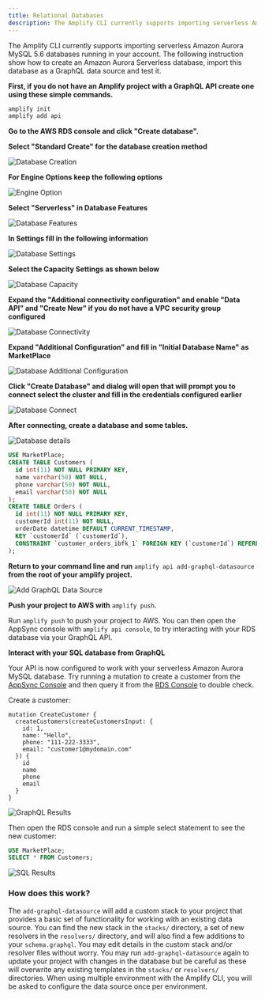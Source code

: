 ```yaml
---
title: Relational Databases
description: The Amplify CLI currently supports importing serverless Amazon Aurora MySQL 5.6 databases running in your account. Learn how to create an Amazon Aurora Serverless database, import this database as a GraphQL data source and test it.
---
```


The Amplify CLI currently supports importing serverless Amazon Aurora MySQL 5.6 databases running in your account. The following instruction show how to create an Amazon Aurora Serverless database, import this database as a GraphQL data source and test it.

**First, if you do not have an Amplify project with a GraphQL API create one using these simple commands.**

```bash
amplify init
amplify add api
```

**Go to the AWS RDS console and click "Create database".**

**Select "Standard Create" for the database creation method**

![Database Creation](~/images/database-creation.png)

**For Engine Options keep the following options**

![Engine Option](~/images/database-engine-option.png)

**Select "Serverless" in Database Features**

![Database Features](~/images/database-features.png)

**In Settings fill in the following information**

![Database Settings](~/images/database-setting.png)


**Select the Capacity Settings as shown below**

![Database Capacity](~/images/database-capacity.png)


**Expand the "Additional connectivity configuration" and enable "Data API" and "Create New" if you do not have a VPC security group configured**

![Database Connectivity](~/images/database-connectivity.png)


**Expand "Additional Configuration" and fill in "Initial Database Name" as MarketPlace**

![Database Additional Configuration](~/images/database-additional-configuration.png)

**Click "Create Database" and dialog will open that will prompt you to connect select the cluster and fill in the credentials configured earlier**

![Database Connect ](~/images/connect-to-database.png)


**After connecting, create a database and some tables.**


![Database details](~/images/query-editor.png)

```sql
USE MarketPlace;
CREATE TABLE Customers (
  id int(11) NOT NULL PRIMARY KEY,
  name varchar(50) NOT NULL,
  phone varchar(50) NOT NULL,
  email varchar(50) NOT NULL
);
CREATE TABLE Orders (
  id int(11) NOT NULL PRIMARY KEY,
  customerId int(11) NOT NULL,
  orderDate datetime DEFAULT CURRENT_TIMESTAMP,
  KEY `customerId` (`customerId`),
  CONSTRAINT `customer_orders_ibfk_1` FOREIGN KEY (`customerId`) REFERENCES `Customers` (`id`)
);
```


**Return to your command line and run** `amplify api add-graphql-datasource` **from the root of your amplify project.**


![Add GraphQL Data Source](~/images/add-graphql-datasource.png)

**Push your project to AWS with** `amplify push`.

Run `amplify push` to push your project to AWS. You can then open the AppSync console with `amplify api console`, to try interacting with your RDS database via your GraphQL API.

**Interact with your SQL database from GraphQL**

Your API is now configured to work with your serverless Amazon Aurora MySQL database. Try running a mutation to create a customer from the [AppSync Console](https://console.aws.amazon.com/appsync/home) and then query it from the [RDS Console](https://console.aws.amazon.com/rds/home) to double check.

Create a customer:

```
mutation CreateCustomer {
  createCustomers(createCustomersInput: {
    id: 1,
    name: "Hello",
    phone: "111-222-3333",
    email: "customer1@mydomain.com"
  }) {
    id
    name
    phone
    email
  }
}
```

![GraphQL Results](~/images/graphql-results.png)

Then open the RDS console and run a simple select statement to see the new customer:

```sql
USE MarketPlace;
SELECT * FROM Customers;
```

![SQL Results](~/images/sql-results.png)

### How does this work?

The `add-graphql-datasource` will add a custom stack to your project that provides a basic set of functionality for working
with an existing data source. You can find the new stack in the `stacks/` directory, a set of new resolvers in the `resolvers/` directory, and will also find a few additions to your `schema.graphql`. You may edit details in the custom stack and/or resolver files without worry. You may run `add-graphql-datasource` again to update your project with changes in the database but be careful as these will overwrite any existing templates in the `stacks/` or `resolvers/` directories. When using multiple environment with the Amplify CLI, you will be asked to configure the data source once per environment.
